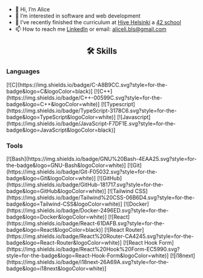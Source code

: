 
- 👋 Hi, I’m Alice
- 👀 I’m interested in software and web development
- 🌱 I’ve recently finished the curriculum at [Hive Helsinki](https://www.hive.fi/en/) a [42 school](https://42.fr/en/homepage/)
- 📫 How to reach me [LinkedIn](www.linkedin.com/in/alicelimaunumaki) or email: aliceli.bls@gmail.com

<!---
allihive/allihive is a ✨ special ✨ repository because its `README.md` (this file) appears on your GitHub profile.
You can click the Preview link to take a look at your changes.
--->
<h2 align="center" >🛠️ Skills</h2>

<h3 align="left">Languages</h3>
[![C](https://img.shields.io/badge/C-A8B9CC.svg?style=for-the-badge&logo=C&logoColor=black)]
[![C++](https://img.shields.io/badge/C++-00599C.svg?style=for-the-badge&logo=C++&logoColor=white)]
[![Typescript](https://img.shields.io/badge/TypeScript-3178C6.svg?style=for-the-badge&logo=TypeScript&logoColor=white)]
[![Javascript](https://img.shields.io/badge/JavaScript-F7DF1E.svg?style=for-the-badge&logo=JavaScript&logoColor=black)]
  
<h3 align="left">Tools</h2>
[![Bash](https://img.shields.io/badge/GNU%20Bash-4EAA25.svg?style=for-the-badge&logo=GNU-Bash&logoColor=white)]
[![Git](https://img.shields.io/badge/Git-F05032.svg?style=for-the-badge&logo=Git&logoColor=white)]
[![GitHub](https://img.shields.io/badge/GitHub-181717.svg?style=for-the-badge&logo=GitHub&logoColor=white)]
[![Tailwind CSS](https://img.shields.io/badge/Tailwind%20CSS-06B6D4.svg?style=for-the-badge&logo=Tailwind-CSS&logoColor=white)]
[![Docker](https://img.shields.io/badge/Docker-2496ED.svg?style=for-the-badge&logo=Docker&logoColor=white)]
[![React](https://img.shields.io/badge/React-61DAFB.svg?style=for-the-badge&logo=React&logoColor=black)]
[![React Router](https://img.shields.io/badge/React%20Router-CA4245.svg?style=for-the-badge&logo=React-Router&logoColor=white)]
[![React Hook Form](https://img.shields.io/badge/React%20Hook%20Form-EC5990.svg?style=for-the-badge&logo=React-Hook-Form&logoColor=white)]
[![i18next](https://img.shields.io/badge/i18next-26A69A.svg?style=for-the-badge&logo=i18next&logoColor=white)]
</div>

</div>
